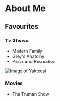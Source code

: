 # About Me

## Favourites

### Tv Shows
- Modern Family
- Grey's Anatomy
- Parks and Recreation

![Image of Yaktocat](https://octodex.github.com/images/yaktocat.png)

### Movies
- The Truman Show
